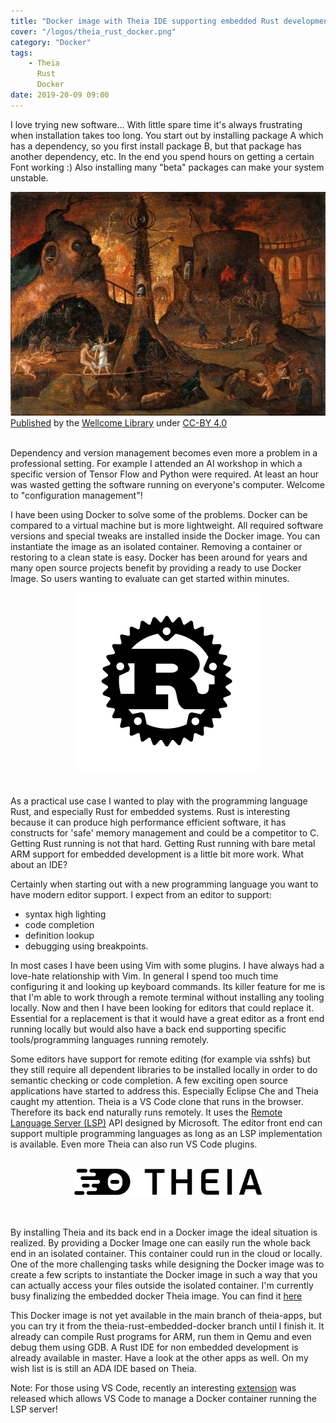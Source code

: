 ```yaml
---
title: "Docker image with Theia IDE supporting embedded Rust development"
cover: "/logos/theia_rust_docker.png"
category: "Docker"
tags: 
    - Theia
      Rust
      Docker
date: 2019-20-09 09:00
---
```



I love trying new software... With little spare time it's always frustrating when installation takes too long. You start out by installing package A which has a dependency, so you first install package B, but that package has another dependency, etc. In the end you spend hours on getting a certain Font working :) Also installing many "beta" packages can make your system unstable. 

<center>
<img src="resources/bosch_follower.jpg"/>
</center>
<a href="https://wellcomecollection.org/works/c3c7b5pa#licenseInformation" rel="nofollow">Published</a> by the <a href="https://wellcomelibrary.org/" rel="nofollow">Wellcome Library</a> under <a href="https://creativecommons.org/licenses/by/4.0/" rel="nofollow">CC-BY 4.0</a>
<br>
<br>

Dependency and version management becomes even more a problem in a professional setting. For example I attended an AI workshop in which a specific version of Tensor Flow and Python were required. At least an hour was wasted getting the software running on everyone's computer. Welcome to "configuration management"!

I have been using Docker to solve some of the problems. Docker can be compared to a virtual machine but is more lightweight. All required software versions and special tweaks are installed inside the Docker image. You can instantiate the image as an isolated container. Removing a container or restoring to a clean state is easy. Docker has been around for years and many open source projects benefit by providing a ready to use Docker Image. So users wanting to evaluate can get started within minutes.


<center>
<a href="https://www.rust-lang.org/policies/media-guide"><img src="resources/rust-logo-blk.svg"/></a>
</center>
<br>
<br>
As a practical use case I wanted to play with the programming language Rust, and especially Rust for embedded systems. Rust is interesting because it can produce high performance efficient software, it has constructs for 'safe' memory management and could be a competitor to C. Getting Rust running is not that hard. Getting Rust running with bare metal ARM support for embedded development is a little bit more work. What about an IDE? 

Certainly when starting out with a new programming language you want to have modern editor support. I expect from an editor to support:

 * syntax high lighting
 * code completion
 * definition lookup
 * debugging using breakpoints. 

In most cases I have been using Vim with some plugins. I have always had a love-hate relationship with Vim. In general I spend too much time configuring it and looking up keyboard commands. Its killer feature for me is that I'm able to work through a remote terminal without installing any tooling locally. Now and then I have been looking for editors that could replace it. Essential for a replacement is that it would have a great editor as a front end running locally but would also have a back end supporting specific tools/programming languages running remotely. 

Some editors have support for remote editing (for example via sshfs) but they still require all dependent libraries to be installed locally in order to do semantic checking or code completion. A few exciting open source applications have started to address this. Especially Eclipse Che and Theia caught my attention. Theia is a VS Code clone that runs in the browser. Therefore its back end naturally runs remotely. It uses the [Remote Language Server (LSP)](https://langserver.org/) API designed by Microsoft. The editor front end can support multiple programming languages as long as an LSP implementation is available. Even more Theia can also run VS Code plugins. 

<br>
<center>
<a href="https://www.theia-ide.org/docs/">
<img src="resources/theia-logo.svg" width="300px"/></a>
</center>
<br>
<br>

By installing Theia and its back end in a Docker image the ideal situation is realized. By providing a Docker Image one can easily run the whole back end in an isolated container. This container could run in the cloud or locally. One of the more challenging tasks while designing the Docker image was to create a few scripts to instantiate the Docker image in such a way that you can actually access your files outside the isolated container. I'm currently busy finalizing the embedded docker Theia image. You can find it [here](https://github.com/theia-ide/theia-apps/tree/theia-rust-embedded-docker)

This Docker image is not yet available in the main branch of theia-apps, but you can try it from the theia-rust-embedded-docker branch until I finish it. It already can compile Rust programs for ARM, run them in Qemu and even debug them using GDB. A Rust IDE for non embedded development is already available in master. Have a look at the other apps as well. On my wish list is is still an ADA IDE based on Theia. 

Note: For those using VS Code, recently an interesting [extension](https://code.visualstudio.com/docs/remote/containers) was released which allows VS Code to manage a Docker container running the LSP server! 


